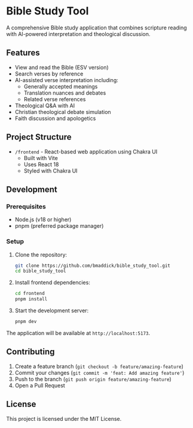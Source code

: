 # Bible Study Tool

A comprehensive Bible study application that combines scripture reading with AI-powered interpretation and theological discussion.

## Features

- View and read the Bible (ESV version)
- Search verses by reference
- AI-assisted verse interpretation including:
  - Generally accepted meanings
  - Translation nuances and debates
  - Related verse references
- Theological Q&A with AI
- Christian theological debate simulation
- Faith discussion and apologetics

## Project Structure

- `/frontend` - React-based web application using Chakra UI
  - Built with Vite
  - Uses React 18
  - Styled with Chakra UI

## Development

### Prerequisites

- Node.js (v18 or higher)
- pnpm (preferred package manager)

### Setup

1. Clone the repository:
   ```bash
   git clone https://github.com/bmaddick/bible_study_tool.git
   cd bible_study_tool
   ```

2. Install frontend dependencies:
   ```bash
   cd frontend
   pnpm install
   ```

3. Start the development server:
   ```bash
   pnpm dev
   ```

The application will be available at `http://localhost:5173`.

## Contributing

1. Create a feature branch (`git checkout -b feature/amazing-feature`)
2. Commit your changes (`git commit -m 'feat: Add amazing feature'`)
3. Push to the branch (`git push origin feature/amazing-feature`)
4. Open a Pull Request

## License

This project is licensed under the MIT License.
